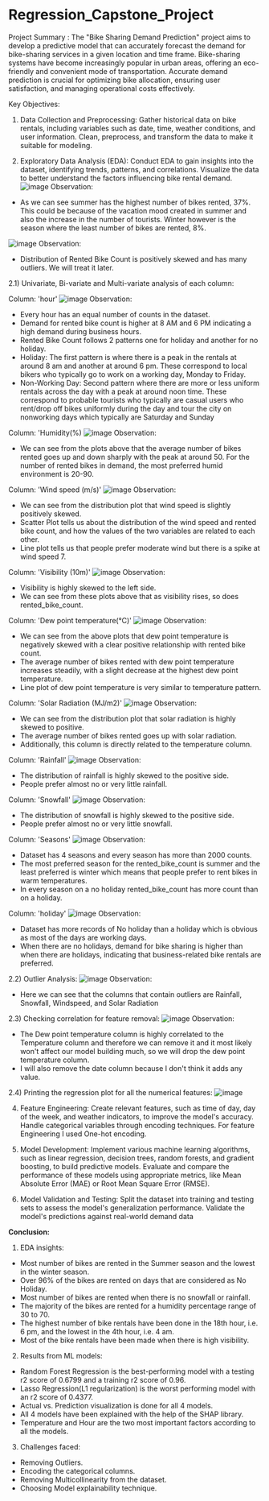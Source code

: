 # Regression_Capstone_Project

Project Summary :
The "Bike Sharing Demand Prediction" project aims to develop a predictive model that can accurately forecast the demand for bike-sharing services in a given location and time frame. Bike-sharing systems have become increasingly popular in urban areas, offering an eco-friendly and convenient mode of transportation. Accurate demand prediction is crucial for optimizing bike allocation, ensuring user satisfaction, and managing operational costs effectively.

Key Objectives:

1) Data Collection and Preprocessing: Gather historical data on bike rentals, including variables such as date, time, weather conditions, and user information. Clean, preprocess, and transform the data to make it suitable for modeling.

2) Exploratory Data Analysis (EDA): Conduct EDA to gain insights into the dataset, identifying trends, patterns, and correlations. Visualize the data to better understand the factors influencing bike rental demand.
![image](https://github.com/Nik852001/Regression_Capstone_Project/assets/93510310/941a5c4d-0d60-4568-9f9d-77b712432003)
Observation:
* As we can see summer has the highest number of bikes rented, 37%. This could be because of the vacation mood created in summer and also the increase in the number of tourists. Winter however is the season where the least number of bikes are rented, 8%.

![image](https://github.com/Nik852001/Regression_Capstone_Project/assets/93510310/e646b65d-679a-473f-b799-9dcc1568de59)
Observation:
* Distribution of Rented Bike Count is positively skewed and has many outliers. We will treat it later.

2.1) Univariate, Bi-variate and Multi-variate analysis of each column:

Column: 'hour'
![image](https://github.com/Nik852001/Regression_Capstone_Project/assets/93510310/f719b661-c20e-44b4-a150-9d9894731acf)
Observation:
* Every hour has an equal number of counts in the dataset.
* Demand for rented bike count is higher at 8 AM and 6 PM indicating a high demand during business hours.
* Rented Bike Count follows 2 patterns one for holiday and another for no holiday.
* Holiday: The first pattern is where there is a peak in the rentals at around 8 am and another at around 6 pm. These correspond to local bikers who typically go to work on a working day, Monday to Friday.
* Non-Working Day: Second pattern where there are more or less uniform rentals across the day with a peak at around noon time. These correspond to probable tourists who typically are casual users who rent/drop off bikes uniformly during the day and tour the city on nonworking days which typically are Saturday and Sunday

Column: 'Humidity(%)
![image](https://github.com/Nik852001/Regression_Capstone_Project/assets/93510310/55e711db-8fd2-4e34-948e-00c7887e66cd)
Observation:
* We can see from the plots above that the average number of bikes rented goes up and down sharply with the peak at around 50. For the number of rented bikes in demand, the most preferred humid environment is 20-90.

Column: 'Wind speed (m/s)'
![image](https://github.com/Nik852001/Regression_Capstone_Project/assets/93510310/c15d86ec-477e-4477-926b-8906b6bb6a13)
Observation:
* We can see from the distribution plot that wind speed is slightly positively skewed.
* Scatter Plot tells us about the distribution of the wind speed and rented bike count, and how the values of the two variables are related to each other.
* Line plot tells us that people prefer moderate wind but there is a spike at wind speed 7.

Column: 'Visibility (10m)'
![image](https://github.com/Nik852001/Regression_Capstone_Project/assets/93510310/1250c823-dbe3-4434-926b-8434b44a7469)
Observation:
* Visibility is highly skewed to the left side.
* We can see from these plots above that as visibility rises, so does rented_bike_count.

Column: 'Dew point temperature(°C)'
![image](https://github.com/Nik852001/Regression_Capstone_Project/assets/93510310/3079983c-900d-4fc4-98a6-c08ecd7f7f5a)
Observation:
* We can see from the above plots that dew point temperature is negatively skewed with a clear positive relationship with rented bike count.
* The average number of bikes rented with dew point temperature increases steadily, with a slight decrease at the highest dew point temperature.
* Line plot of dew point temperature is very similar to temperature pattern.

Column: 'Solar Radiation (MJ/m2)'
![image](https://github.com/Nik852001/Regression_Capstone_Project/assets/93510310/ddf42499-738e-4816-8d8e-fce1fcbb8710)
Observation:
* We can see from the distribution plot that solar radiation is highly skewed to positive.
* The average number of bikes rented goes up with solar radiation.
* Additionally, this column is directly related to the temperature column.

Column: 'Rainfall'
![image](https://github.com/Nik852001/Regression_Capstone_Project/assets/93510310/9b93a51e-fd39-48a2-aa74-b31ebbe5e6e3)
Observation:
* The distribution of rainfall is highly skewed to the positive side.
* People prefer almost no or very little rainfall.

Column: 'Snowfall'
![image](https://github.com/Nik852001/Regression_Capstone_Project/assets/93510310/6085731c-2b99-461c-9967-6a6c74b2f03e)
Observation:
* The distribution of snowfall is highly skewed to the positive side.
* People prefer almost no or very little snowfall.

Column: 'Seasons'
![image](https://github.com/Nik852001/Regression_Capstone_Project/assets/93510310/6cb59156-0653-41d2-af1b-19844d5e0fac)
Observation:
* Dataset has 4 seasons and every season has more than 2000 counts.
* The most preferred season for the rented_bike_count is summer and the least preferred is winter which means that people prefer to rent bikes in warm temperatures.
* In every season on a no holiday rented_bike_count has more count than on a holiday.

Column: 'holiday'
![image](https://github.com/Nik852001/Regression_Capstone_Project/assets/93510310/54dfc774-8fc0-44f7-a732-d6fe4b9e6294)
Observation:
* Dataset has more records of No holiday than a holiday which is obvious as most of the days are working days.
* When there are no holidays, demand for bike sharing is higher than when there are holidays, indicating that business-related bike rentals are preferred.

2.2) Outlier Analysis:
![image](https://github.com/Nik852001/Regression_Capstone_Project/assets/93510310/4da8880d-596d-43b1-b861-8aff0c9b9239)
Observation:
* Here we can see that the columns that contain outliers are Rainfall, Snowfall, Windspeed, and Solar Radiation

2.3) Checking correlation for feature removal:
![image](https://github.com/Nik852001/Regression_Capstone_Project/assets/93510310/c018f6c8-0108-47a5-893b-2b3b621a1495)
Observation:
* The Dew point temperature column is highly correlated to the Temperature column and therefore we can remove it and it most likely won't affect our model building much, so we will drop the dew point temperature column.
* I will also remove the date column because I don't think it adds any value.

2.4) Printing the regression plot for all the numerical features:
![image](https://github.com/Nik852001/Regression_Capstone_Project/assets/93510310/34f504e3-2786-45aa-86a0-85f42c0fd551)


4) Feature Engineering: Create relevant features, such as time of day, day of the week, and weather indicators, to improve the model's accuracy. Handle categorical variables through encoding techniques. For feature Engineering I used One-hot encoding.

5) Model Development: Implement various machine learning algorithms, such as linear regression, decision trees, random forests, and gradient boosting, to build predictive models. Evaluate and compare the performance of these models using appropriate metrics, like Mean Absolute Error (MAE) or Root Mean Square Error (RMSE).

6) Model Validation and Testing: Split the dataset into training and testing sets to assess the model's generalization performance. Validate the model's predictions against real-world demand data

<b>Conclusion:</b>
1. EDA insights:
  * Most number of bikes are rented in the Summer season and the lowest in the winter season.
  * Over 96% of the bikes are rented on days that are considered as No Holiday.
  * Most number of bikes are rented when there is no snowfall or rainfall.
  * The majority of the bikes are rented for a humidity percentage range of 30 to 70.
  * The highest number of bike rentals have been done in the 18th hour, i.e. 6 pm, and the lowest in the 4th hour, i.e. 4 am.
  * Most of the bike rentals have been made when there is high visibility.

2. Results from ML models:
  * Random Forest Regression is the best-performing model with a testing r2 score of 0.6799 and a training r2 score of 0.96.
  * Lasso Regression(L1 regularization) is the worst performing model with an r2 score of 0.4377.
  * Actual vs. Prediction visualization is done for all 4 models.
  * All 4 models have been explained with the help of the SHAP library.
  * Temperature and Hour are the two most important factors according to all the models.

3. Challenges faced:
  * Removing Outliers.
  * Encoding the categorical columns.
  * Removing Multicollinearity from the dataset.
  * Choosing Model explainability technique.
